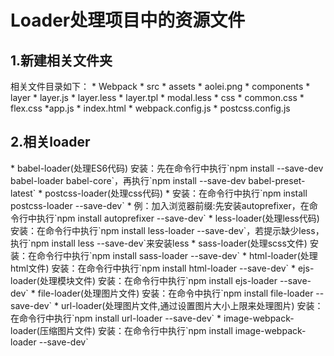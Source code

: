<h1>Loader处理项目中的资源文件</h1>

<h2>1.新建相关文件夹</h2>
相关文件目录如下：
* Webpack
  * src
    * assets
      * aolei.png
    * components
      * layer
        * layer.js
        * layer.less
        * layer.tpl
        * modal.less
    * css
      * common.css
      * flex.css
    *app.js
  * index.html
  * webpack.config.js
  * postcss.config.js
  
<h2>2.相关loader</h2>
* babel-loader(处理ES6代码)
安装：先在命令行中执行`npm install --save-dev babel-loader babel-core`，再执行`npm install --save-dev babel-preset-latest`
* postcss-loader(处理css代码)
  * 安装：在命令行中执行`npm install postcss-loader --save-dev`
  * 例：加入浏览器前缀:先安装autoprefixer，在命令行中执行`npm install autoprefixer --save-dev`
* less-loader(处理less代码)
安装：在命令行中执行`npm install less-loader --save-dev`，若提示缺少less，执行`npm install less --save-dev`来安装less
* sass-loader(处理scss文件)
安装：在命令行中执行`npm install sass-loader --save-dev`
* html-loader(处理html文件)
安装：在命令行中执行`npm install html-loader --save-dev`
* ejs-loader(处理模块文件)
安装：在命令行中执行`npm install ejs-loader --save-dev`
* file-loader(处理图片文件)
安装：在命令中执行`npm install file-loader --save-dev`
* url-loader(处理图片文件,通过设置图片大小上限来处理图片)
安装：在命令行中执行`npm install url-loader --save-dev`
* image-webpack-loader(压缩图片文件)
安装：在命令行中执行`npm install image-webpack-loader --save-dev`
